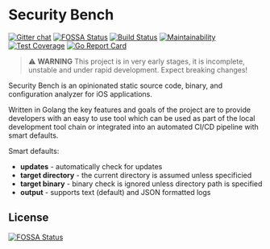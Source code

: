 # Security Bench

[![Gitter chat](https://badges.gitter.im/simplycubed/Lobby.png)](https://gitter.im/simplycubed/Lobby)
[![FOSSA Status](https://app.fossa.com/api/projects/git%2Bgithub.com%2FSimplyCubed%2Fsecurity-bench.svg?type=shield)](https://app.fossa.com/projects/git%2Bgithub.com%2FSimplyCubed%2Fsecurity-bench?ref=badge_shield)
[![Build Status](https://travis-ci.org/simplycubed/security-bench.svg?branch=master)](https://travis-ci.org/simplycubed/security-bench)
[![Maintainability](https://api.codeclimate.com/v1/badges/e69d743886f1599d7c39/maintainability)](https://codeclimate.com/github/SimplyCubed/security-bench/maintainability)
[![Test Coverage](https://api.codeclimate.com/v1/badges/e69d743886f1599d7c39/test_coverage)](https://codeclimate.com/github/SimplyCubed/security-bench/test_coverage)
[![Go Report Card](https://goreportcard.com/badge/github.com/simplycubed/security-bench)](https://goreportcard.com/report/github.com/simplycubed/security-bench)

> :warning: **WARNING**
> This project is in very early stages, it is incomplete, unstable and under rapid development.
> Expect breaking changes!

Security Bench is an opinionated static source code, binary, and configuration analyzer for iOS applications.

Written in Golang the key features and goals of the project are to provide developers with an easy to use tool which can be used as part of the local development tool chain or integrated into an automated CI/CD pipeline with smart defaults.

Smart defaults:

- **updates** - automatically check for updates
- **target directory** - the current directory is assumed unless specificied
- **target binary** - binary check is ignored unless directory path is specified
- **output** - supports text (default) and JSON formatted logs

## License

[![FOSSA Status](https://app.fossa.com/api/projects/git%2Bgithub.com%2FSimplyCubed%2Fsecurity-bench.svg?type=large)](https://app.fossa.com/projects/git%2Bgithub.com%2FSimplyCubed%2Fsecurity-bench?ref=badge_large)
